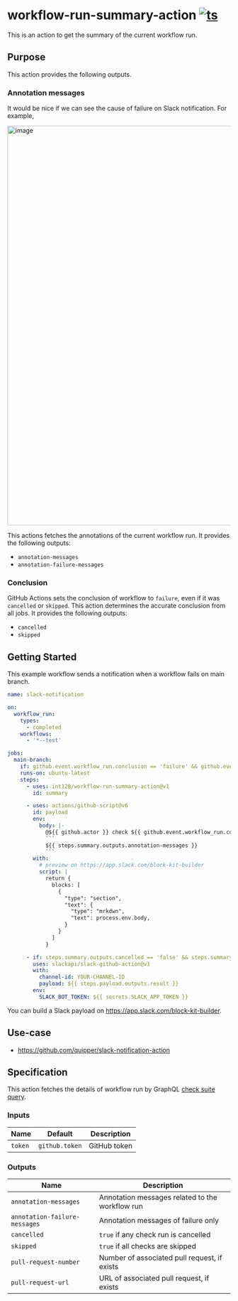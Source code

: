 # workflow-run-summary-action [![ts](https://github.com/int128/workflow-run-summary-action/actions/workflows/ts.yaml/badge.svg)](https://github.com/int128/workflow-run-summary-action/actions/workflows/ts.yaml)

This is an action to get the summary of the current workflow run.

## Purpose

This action provides the following outputs.

### Annotation messages

It would be nice if we can see the cause of failure on Slack notification.
For example,

<img width="900" alt="image" src="https://user-images.githubusercontent.com/321266/155245109-22712f13-2f04-428d-9156-3fae5880ecd6.png">

This actions fetches the annotations of the current workflow run.
It provides the following outputs:

- `annotation-messages`
- `annotation-failure-messages`

### Conclusion

GitHub Actions sets the conclusion of workflow to `failure`, even if it was `cancelled` or `skipped`.
This action determines the accurate conclusion from all jobs.
It provides the following outputs:

- `cancelled`
- `skipped`

## Getting Started

This example workflow sends a notification when a workflow fails on main branch.

````yaml
name: slack-notification

on:
  workflow_run:
    types:
      - completed
    workflows:
      - '*--test'

jobs:
  main-branch:
    if: github.event.workflow_run.conclusion == 'failure' && github.event.workflow_run.head_branch == 'main'
    runs-on: ubuntu-latest
    steps:
      - uses: int128/workflow-run-summary-action@v1
        id: summary

      - uses: actions/github-script@v6
        id: payload
        env:
          body: |-
            @${{ github.actor }} check ${{ github.event.workflow_run.conclusion }} at <${{ github.event.workflow_run.html_url }}|${{ github.event.workflow_run.name }}>
            ```
            ${{ steps.summary.outputs.annotation-messages }}
            ```
        with:
          # preview on https://app.slack.com/block-kit-builder
          script: |
            return {
              blocks: [
                {
                  "type": "section",
                  "text": {
                    "type": "mrkdwn",
                    "text": process.env.body,
                  }
                }
              ]
            }

      - if: steps.summary.outputs.cancelled == 'false' && steps.summary.outputs.skipped == 'false'
        uses: slackapi/slack-github-action@v1
        with:
          channel-id: YOUR-CHANNEL-ID
          payload: ${{ steps.payload.outputs.result }}
        env:
          SLACK_BOT_TOKEN: ${{ secrets.SLACK_APP_TOKEN }}
````

You can build a Slack payload on https://app.slack.com/block-kit-builder.

## Use-case

- https://github.com/quipper/slack-notification-action

## Specification

This action fetches the details of workflow run by GraphQL [check suite query](src/queries/check-suite.ts).

### Inputs

| Name    | Default        | Description  |
| ------- | -------------- | ------------ |
| `token` | `github.token` | GitHub token |

### Outputs

| Name                          | Description                                     |
| ----------------------------- | ----------------------------------------------- |
| `annotation-messages`         | Annotation messages related to the workflow run |
| `annotation-failure-messages` | Annotation messages of failure only             |
| `cancelled`                   | `true` if any check run is cancelled            |
| `skipped`                     | `true` if all checks are skipped                |
| `pull-request-number`         | Number of associated pull request, if exists    |
| `pull-request-url`            | URL of associated pull request, if exists       |
